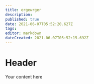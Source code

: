 ```yaml
---
title: ergewrger
description: 
published: true
date: 2021-06-07T05:52:20.627Z
tags: 
editor: markdown
dateCreated: 2021-06-07T05:52:15.692Z
---
```


# Header
Your content here